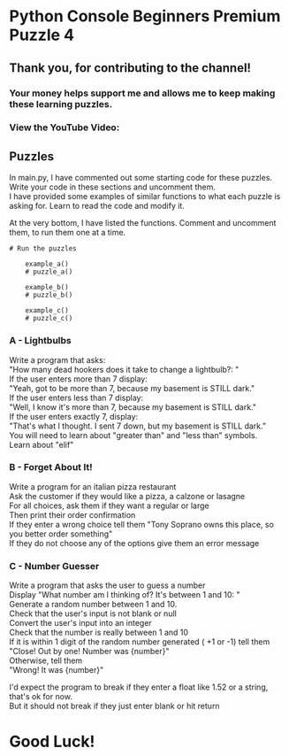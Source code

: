 # Python Console Beginners Premium Puzzle 4
## Thank you, for contributing to the channel! 
### Your money helps support me and allows me to keep making these learning puzzles.

### View the YouTube Video: 


## Puzzles
In main.py, I have commented out some starting code for these puzzles. <br />
Write your code in these sections and uncomment them. <br />
I have provided some examples of similar functions to what each puzzle is asking for. Learn to read the code and modify it. <br />

At the very bottom, I have listed the functions. Comment and uncomment them, to run them one at a time.

```
# Run the puzzles

    example_a()
    # puzzle_a()

    example_b()
    # puzzle_b()

    example_c()
    # puzzle_c()
```

### A - Lightbulbs
Write a program that asks: <br />
"How many dead hookers does it take to change a lightbulb?: " <br />
If the user enters more than 7 display: <br />
"Yeah, got to be more than 7, because my basement is STILL dark." <br />
If the user enters less than 7 display: <br />
"Well, I know it's more than 7, because my basement is STILL dark." <br />
If the user enters exactly 7, display: <br />
"That's what I thought. I sent 7 down, but my basement is STILL dark." <br />
You will need to learn about "greater than" and "less than" symbols. <br />
Learn about "elif" <br />


### B - Forget About It!
Write a program for an italian pizza restaurant <br />
Ask the customer if they would like a pizza, a calzone or lasagne <br />
For all choices, ask them if they want a regular or large <br />
Then print their order confirmation <br />
If they enter a wrong choice tell them "Tony Soprano owns this place, so you better order something" <br />
If they do not choose any of the options give them an error message <br />


### C - Number Guesser
Write a program that asks the user to guess a number <br />
Display "What number am I thinking of? It's between 1 and 10: " <br />
Generate a random number between 1 and 10. <br />
Check that the user's input is not blank or null <br />
Convert the user's input into an integer <br />
Check that the number is really between 1 and 10 <br />
If it is within 1 digit of the random number generated ( +1 or -1) tell them <br />
"Close! Out by one! Number was {number}" <br />
Otherwise, tell them <br />
"Wrong! It was {number}" <br />

I'd expect the program to break if they enter a float like 1.52 or a string, that's ok for now. <br />
But it should not break if they just enter blank or hit return <br />


# Good Luck!